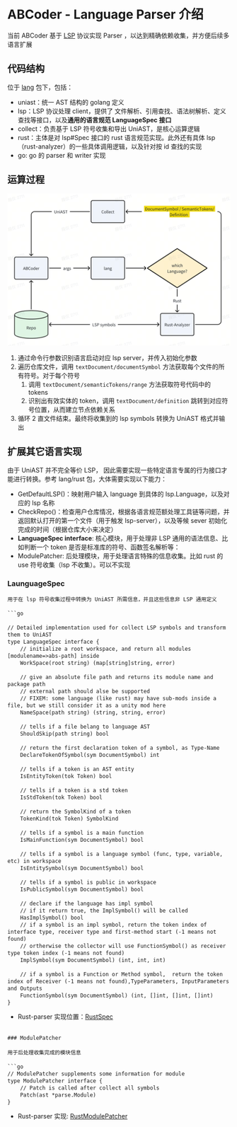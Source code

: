 # ABCoder - Language Parser 介绍

当前 ABCoder 基于 [LSP](https://microsoft.github.io/language-server-protocol/) 协议实现 Parser ，以达到精确依赖收集，并方便后续多语言扩展

## 代码结构

位于 [lang](/lang) 包下，包括：

- uniast：统一 AST 结构的 golang 定义
- lsp：LSP 协议处理 client，提供了 文件解析、引用查找、语法树解析、定义查找等接口，以及**通用的语言规范 LanguageSpec 接口**
- collect：负责基于 LSP 符号收集和导出 UniAST，是核心运算逻辑
- rust：主体是对 lsp#Spec 接口的 rust 语言规范实现。此外还有具体 lsp（rust-analyzer）的一些具体调用逻辑，以及针对按 id 查找的实现
- go: go 的 parser 和 writer 实现

## 运算过程

![lang-parser](../images/lang-parser.png)

1. 通过命令行参数识别语言启动对应 lsp server，并传入初始化参数
2. 遍历仓库文件，调用 `textDocument/documentSymbol` 方法获取每个文件的所有符号。对于每个符号
   1. 调用 `textDocument/semanticTokens/range` 方法获取符号代码中的 tokens
   2. 识别出有效实体的 token，调用 `textDocument/definition` 跳转到对应符号位置，从而建立节点依赖关系
3. 循环 2 直文件结束。最终将收集到的 lsp symbols 转换为 UniAST 格式并输出

## 扩展其它语言实现

由于 UniAST 并不完全等价 LSP， 因此需要实现一些特定语言专属的行为接口才能进行转换。参考 lang/rust 包，大体需要实现以下能力：

- GetDefaultLSP()：映射用户输入 language 到具体的 lsp.Language，以及对应的 lsp 名称
- CheckRepo()：检查用户仓库情况，根据各语言规范额处理工具链等问题，并返回默认打开的第一个文件（用于触发 lsp-server），以及等候 sever 初始化完成的时间（根据仓库大小来决定）
- **LanguageSpec interface**: 核心模块，用于处理非 LSP 通用的语法信息、比如判断一个 token 是否是标准库的符号、函数签名解析等：
- ModulePatcher: 后处理模块，用于处理语言特殊的信息收集。比如 rust 的 use 符号收集（lsp 不收集）。可以不实现

### LaunguageSpec

```
用于在 lsp 符号收集过程中转换为 UniAST 所需信息，并且这些信息非 LSP 通用定义

```go

// Detailed implementation used for collect LSP symbols and transform them to UniAST
type LanguageSpec interface {
    // initialize a root workspace, and return all modules [modulename=>abs-path] inside
    WorkSpace(root string) (map[string]string, error)

    // give an absolute file path and returns its module name and package path
    // external path should alse be supported
    // FIXEM: some language (like rust) may have sub-mods inside a file, but we still consider it as a unity mod here
    NameSpace(path string) (string, string, error)

    // tells if a file belang to language AST
    ShouldSkip(path string) bool

    // return the first declaration token of a symbol, as Type-Name
    DeclareTokenOfSymbol(sym DocumentSymbol) int

    // tells if a token is an AST entity
    IsEntityToken(tok Token) bool

    // tells if a token is a std token
    IsStdToken(tok Token) bool

    // return the SymbolKind of a token
    TokenKind(tok Token) SymbolKind

    // tells if a symbol is a main function
    IsMainFunction(sym DocumentSymbol) bool

    // tells if a symbol is a language symbol (func, type, variable, etc) in workspace
    IsEntitySymbol(sym DocumentSymbol) bool

    // tells if a symbol is public in workspace
    IsPublicSymbol(sym DocumentSymbol) bool

    // declare if the language has impl symbol
    // if it return true, the ImplSymbol() will be called
    HasImplSymbol() bool
    // if a symbol is an impl symbol, return the token index of interface type, receiver type and first-method start (-1 means not found)
    // ortherwise the collector will use FunctionSymbol() as receiver type token index (-1 means not found)
    ImplSymbol(sym DocumentSymbol) (int, int, int)

    // if a symbol is a Function or Method symbol,  return the token index of Receiver (-1 means not found),TypeParameters, InputParameters and Outputs
    FunctionSymbol(sym DocumentSymbol) (int, []int, []int, []int)
}
```

- Rust-parser 实现位置：[RustSpec](/lang/rust/spec.go)

```

### ModulePatcher

用于后处理收集完成的模块信息

```go
// ModulePatcher supplements some information for module
type ModulePatcher interface {
    // Patch is called after collect all symbols
    Patch(ast *parse.Module)
}
```

- Rust-parser 实现: [RustModulePatcher](/lang/rust/patch.go)
